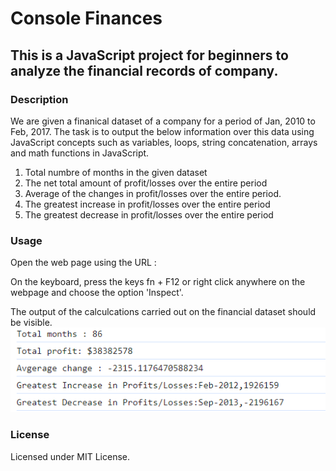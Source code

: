 # Console Finances

## This is a JavaScript project for beginners to analyze the financial records of company.

### Description

We are given a finanical dataset of a company for a period of Jan, 2010 to Feb, 2017.
The task is to output the below information over this data using 
JavaScript concepts such as variables, loops, string concatenation, arrays and math functions in JavaScript.

1. Total numbre of months in the given dataset
2. The net total amount of profit/losses over the entire period
3. Average of the changes in profit/losses over the entire period.
4. The greatest increase in profit/losses over the entire period
5. The greatest decrease in profit/losses over the entire period

### Usage
Open the web page using the URL :

On the keyboard, press the keys fn + F12 or right click anywhere on the webpage and choose the option 'Inspect'.

The output of the calculcations carried out on the financial dataset should be visible.
![output](image.png)

### License

Licensed under MIT License.








